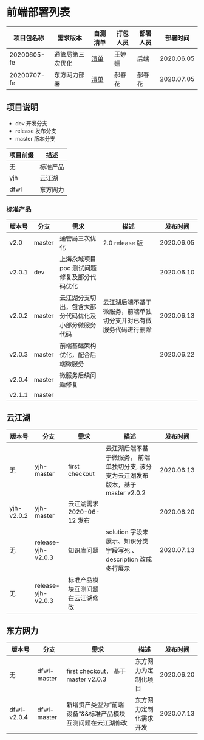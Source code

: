 # 前端部署列表

| 项目包名称  | 需求版本         | 自测清单                              | 打包人员 | 部署人员 | 部署时间   |
| ----------- | ---------------- | ------------------------------------- | -------- | -------- | ---------- |
| 20200605-fe | 通管局第三次优化 | [清单](20200605.docx)                 | 王婷姗   | 后端     | 2020.06.05 |
| 20200707-fe | 东方网力部署     | [清单](东方网力项目需求2020-6-7.docx) | 郝春花   | 郝春花   | 2020.07.05 |

## 项目说明

- dev 开发分支
- release 发布分支
- master 版本分支

| 项目前缀 | 描述     |
| -------- | -------- |
| 无       | 标准产品 |
| yjh      | 云江湖   |
| dfwl     | 东方网力 |

### 标准产品

| 版本号 | 分支   | 需求                                                 | 描述                                                             | 发布时间   |
| ------ | ------ | ---------------------------------------------------- | ---------------------------------------------------------------- | ---------- |
| v2.0   | master | 通管局三次优化                                       | 2.0 release 版                                                   | 2020.06.05 |
| v2.0.1 | dev    | 上海永城项目 poc 测试问题修复及部分代码优化          |                                                                  | 2020.06.10 |
| v2.0.2 | master | 云江湖分支切出，包含大部分代码优化及小部分微服务代码 | 云江湖后端不基于微服务，前端单独切分支并对已有微服务代码进行删除 | 2020.06.13 |
| v2.0.3 | master | 前端基础架构优化，配合后端微服务                     |                                                                  | 2020.06.22 |
| v2.0.4 | master | 微服务后续问题修复                                   |                                                                  |            |
| v2.1.1 | master |                                                      |                                                                  |            |

## 云江湖

| 版本号     | 分支               | 需求                             | 描述                                                                                | 发布时间   |
| ---------- | ------------------ | -------------------------------- | ----------------------------------------------------------------------------------- | ---------- |
| 无         | yjh-master         | first checkout                   | 云江湖后端不基于微服务， 前端单独切分支, 该分支为云江湖发布版本，基于 master v2.0.2 | 2020.06.13 |
| yjh-v2.0.2 | yjh-master         | 云江湖需求 2020-06-12 发布       |                                                                                     | 2020.06.20 |
| 无         | release-yjh-v2.0.3 | 知识库问题                       | solution 字段未展示、知识分类字段写死 、description 改成多行展示                    |      2020.07.13      |
| 无         | release-yjh-v2.0.3 | 标准产品模块互测问题在云江湖修改 |                                                                                     |            |

## 东方网力

| 版本号      | 分支        | 需求                                | 描述                 | 发布时间   |
| ----------- | ----------- | ----------------------------------- | -------------------- | ---------- |
| 无          | dfwl-master | first checkout， 基于 master v2.0.3 | 东方网力为定制化项目 | 2020.06.20 |
| dfwl-v2.0.4 | dfwl-master |  新增资产类型为“前端设备”&&标准产品模块互测问题在云江湖修改                                   | 东方网力定制化需求开发                     |  2020.07.13          |
